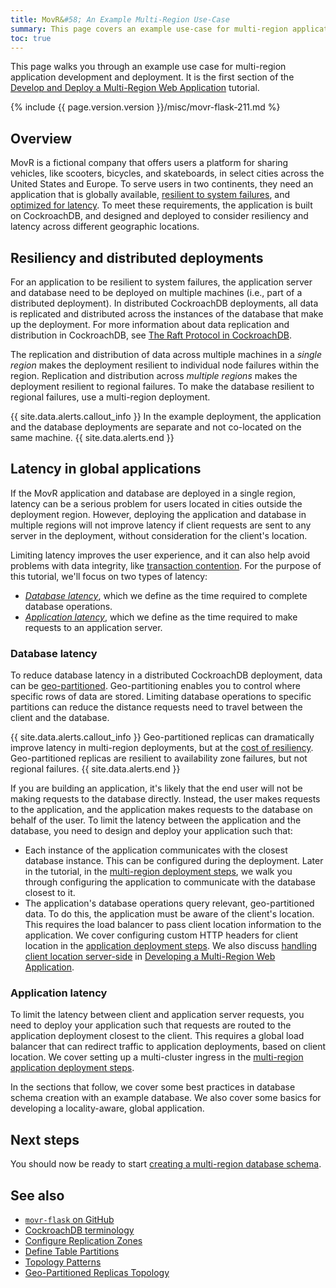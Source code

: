 ```yaml
---
title: MovR&#58; An Example Multi-Region Use-Case
summary: This page covers an example use-case for multi-region applications.
toc: true
---
```


This page walks you through an example use case for multi-region application development and deployment. It is the first section of the [Develop and Deploy a Multi-Region Web Application](multi-region-overview.html) tutorial.

{%  include {{  page.version.version  }}/misc/movr-flask-211.md %}

## Overview

MovR is a fictional company that offers users a platform for sharing vehicles, like scooters, bicycles, and skateboards, in select cities across the United States and Europe. To serve users in two continents, they need an application that is globally available, [resilient to  system failures](multi-region-use-case.html#resiliency-and-distributed-deployments), and [optimized for latency](multi-region-use-case.html#latency-in-global-applications). To meet these requirements, the application is built on CockroachDB, and designed and deployed to consider resiliency and latency across different geographic locations.

## Resiliency and distributed deployments

For an application to be resilient to system failures, the application server and database need to be deployed on multiple machines (i.e., part of a distributed deployment). In distributed CockroachDB deployments, all data is replicated and distributed across the instances of the database that make up the deployment.  For more information about data replication and distribution in CockroachDB, see [The Raft Protocol in CockroachDB](https://www.youtube.com/watch?v=k5BR9m8o9ec&feature=youtu.be).

The replication and distribution of data across multiple machines in a *single region* makes the deployment resilient to individual node failures within the region. Replication and distribution across *multiple regions* makes the deployment resilient to regional failures. To make the database resilient to regional failures, use a multi-region deployment.

{{ site.data.alerts.callout_info }}
In the example deployment, the application and the database deployments are separate and not co-located on the same machine.
{{ site.data.alerts.end }}

## Latency in global applications

If the MovR application and database are deployed in a single region, latency can be a serious problem for users located in cities outside the deployment region. However, deploying the application and database in multiple regions will not improve latency if client requests are sent to any server in the deployment, without consideration for the client's location.

Limiting latency improves the user experience, and it can also help avoid problems with data integrity, like [transaction contention](performance-best-practices-overview.html#understanding-and-avoiding-transaction-contention). For the purpose of this tutorial, we'll focus on two types of latency:

- [*Database latency*](multi-region-use-case.html#database-latency), which we define as the time required to complete database operations.
- [*Application latency*](multi-region-use-case.html#application-latency), which we define as the time required to make requests to an application server.

### Database latency

To reduce database latency in a distributed CockroachDB deployment, data can be [geo-partitioned](topology-geo-partitioned-replicas.html). Geo-partitioning enables you to control where specific rows of data are stored. Limiting database operations to specific partitions can reduce the distance requests need to travel between the client and the database.

{{ site.data.alerts.callout_info }}
Geo-partitioned replicas can dramatically improve latency in multi-region deployments, but at the [cost of resiliency](topology-geo-partitioned-replicas.html#resiliency). Geo-partitioned replicas are resilient to availability zone failures, but not regional failures.
{{ site.data.alerts.end }}

If you are building an application, it's likely that the end user will not be making requests to the database directly. Instead, the user makes requests to the application, and the application makes requests to the database on behalf of the user. To limit the latency between the application and the database, you need to design and deploy your application such that:

- Each instance of the application communicates with the closest database instance. This can be configured during the deployment. Later in the tutorial, in the [multi-region deployment steps](multi-region-deployment.html#multi-region-application-deployment-gke), we walk you through configuring the application to communicate with the database closest to it.
- The application's database operations query relevant, geo-partitioned data. To do this, the application must be aware of the client's location. This requires the load balancer to pass client location information to the application. We cover configuring custom HTTP headers for client location in the [application deployment steps](multi-region-deployment.html#multi-region-application-deployment-gke). We also discuss [handling client location server-side](multi-region-application.html#client-location) in [Developing a Multi-Region Web Application](multi-region-application.html).

### Application latency

To limit the latency between client and application server requests, you need to deploy your application such that requests are routed to the application deployment closest to the client. This requires a global load balancer that can redirect traffic to application deployments, based on client location. We cover setting up a multi-cluster ingress in the [multi-region application deployment steps](multi-region-deployment.html#multi-region-application-deployment-gke).

In the sections that follow, we cover some best practices in database schema creation with an example database. We also cover some basics for developing a locality-aware, global application.

## Next steps

You should now be ready to start [creating a multi-region database schema](multi-region-database.html).

## See also

- [`movr-flask` on GitHub](https://github.com/cockroachlabs/movr-flask)
- [CockroachDB terminology](architecture/overview.html#terms)
- [Configure Replication Zones](configure-replication-zones.html)
- [Define Table Partitions](partitioning.html)
- [Topology Patterns](topology-patterns.html)
- [Geo-Partitioned Replicas Topology](topology-geo-partitioned-replicas.html)

